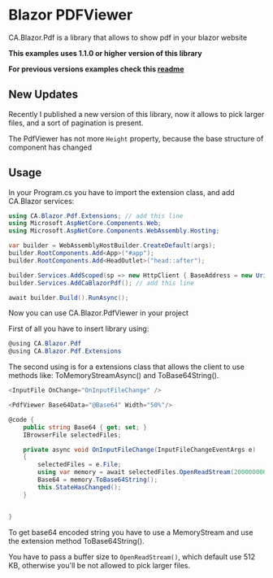 # Blazor PDFViewer

CA.Blazor.Pdf is a library that allows to show pdf in your blazor website

**This examples uses 1.1.0 or higher version of this library**

**For previous versions examples check this [readme](https://github.com/criss02-cs/CA.Blazor/tree/master/CA.Blazor.Pdf/old)**

## New Updates

Recently I published a new version of this library, now it allows to pick larger files, and a sort of pagination is present.

The PdfViewer has not more ```Height``` property, because the base structure of component has changed

## Usage
In your Program.cs you have to import the extension class, and add CA.Blazor services:
```C#
using CA.Blazor.Pdf.Extensions; // add this line
using Microsoft.AspNetCore.Components.Web;
using Microsoft.AspNetCore.Components.WebAssembly.Hosting;

var builder = WebAssemblyHostBuilder.CreateDefault(args);
builder.RootComponents.Add<App>("#app");
builder.RootComponents.Add<HeadOutlet>("head::after");

builder.Services.AddScoped(sp => new HttpClient { BaseAddress = new Uri(builder.HostEnvironment.BaseAddress) });
builder.Services.AddCaBlazorPdf(); // add this line

await builder.Build().RunAsync();
```
Now you can use CA.Blazor.PdfViewer in your project

First of all you have to insert library using:
```C#
@using CA.Blazor.Pdf
@using CA.Blazor.Pdf.Extensions
```
The second using is for a extensions class that allows the client to use methods like:
ToMemoryStreamAsync() and ToBase64String().
```C#
<InputFile OnChange="OnInputFileChange" />

<PdfViewer Base64Data="@Base64" Width="50%"/>

@code {
    public string Base64 { get; set; }
    IBrowserFile selectedFiles;

    private async void OnInputFileChange(InputFileChangeEventArgs e)
    {
        selectedFiles = e.File;
        using var memory = await selectedFiles.OpenReadStream(2000000000).ToMemoryStreamAsync();
        Base64 = memory.ToBase64String();
        this.StateHasChanged();
    }


}
```
To get base64 encoded string you have to use a MemoryStream and use the extension method ToBase64String().

You have to pass a buffer size to ```OpenReadStream()```, which default use 512 KB, otherwise you'll be not allowed to pick larger files.